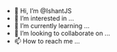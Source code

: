- 👋 Hi, I’m @IshantJS
- 👀 I’m interested in ...
- 🌱 I’m currently learning ...
- 💞️ I’m looking to collaborate on ...
- 📫 How to reach me ...

<!---
IshantJS/IshantJS is a ✨ special ✨ repository because its `README.md` (this file) appears on your GitHub profile.
You can click the Preview link to take a look at your changes.
--->
